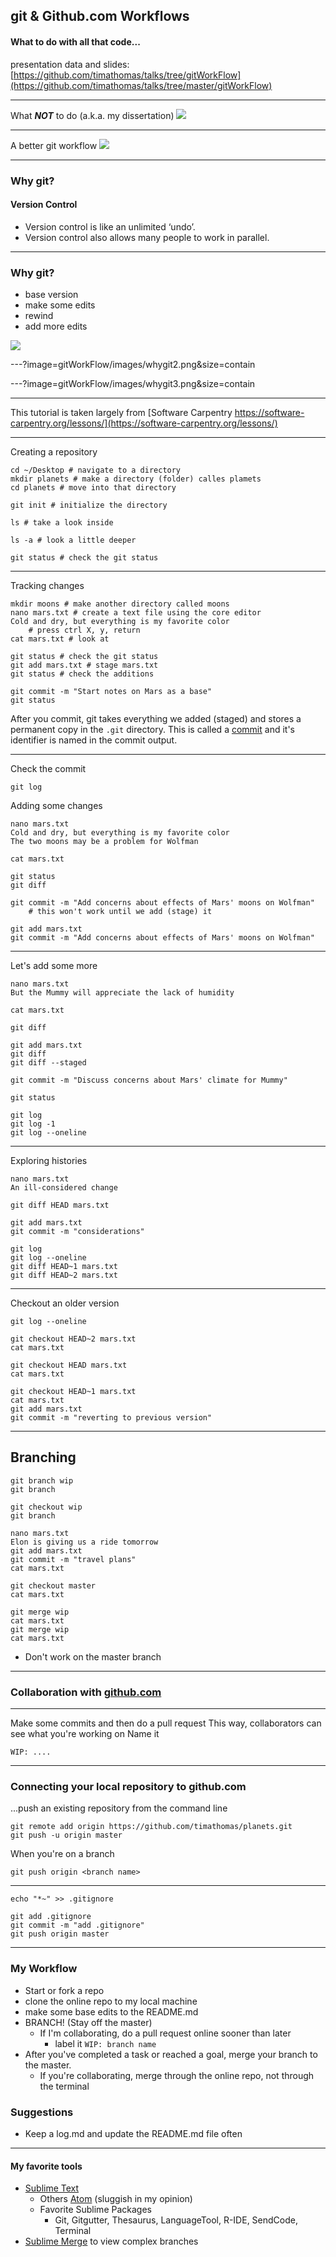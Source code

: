 ## git & Github.com Workflows

#### What to do with all that code...
presentation data and slides: 
[https://github.com/timathomas/talks/tree/gitWorkFlow](https://github.com/timathomas/talks/tree/master/gitWorkFlow)

---

What ___NOT___ to do (a.k.a. my dissertation)
![](gitWorkFlow/images/messy.png)

---
A better git workflow 
![](gitWorkFlow/images/bettergit.png)

--- 

### Why git? 
#### Version Control

* Version control is like an unlimited ‘undo’.
* Version control also allows many people to work in parallel.

--- 

### Why git? 

* base version
* make some edits
* rewind
* add more edits

![](gitWorkFlow/images/whygit1.png)

---?image=gitWorkFlow/images/whygit2.png&size=contain

---?image=gitWorkFlow/images/whygit3.png&size=contain

---

This tutorial is taken largely from [Software Carpentry https://software-carpentry.org/lessons/](https://software-carpentry.org/lessons/)

---

Creating a repository 

```
cd ~/Desktop # navigate to a directory
mkdir planets # make a directory (folder) calles plamets
cd planets # move into that directory

git init # initialize the directory

ls # take a look inside

ls -a # look a little deeper

git status # check the git status
```
---

Tracking changes 

```
mkdir moons # make another directory called moons
nano mars.txt # create a text file using the core editor
Cold and dry, but everything is my favorite color
    # press ctrl X, y, return
cat mars.txt # look at

git status # check the git status
git add mars.txt # stage mars.txt
git status # check the additions

git commit -m "Start notes on Mars as a base"
git status
```

After you commit, git takes everything we added (staged) and stores a permanent copy in the `.git` directory. This is called a [commit](http://swcarpentry.github.io/git-novice/reference#commit) and it's identifier is named in the commit output. 

--- 

Check the commit
```
git log
```

Adding some changes
```
nano mars.txt
Cold and dry, but everything is my favorite color
The two moons may be a problem for Wolfman

cat mars.txt

git status
git diff

git commit -m "Add concerns about effects of Mars' moons on Wolfman"
    # this won't work until we add (stage) it

git add mars.txt
git commit -m "Add concerns about effects of Mars' moons on Wolfman"
```

---

Let's add some more
```
nano mars.txt
But the Mummy will appreciate the lack of humidity

cat mars.txt

git diff

git add mars.txt
git diff
git diff --staged

git commit -m "Discuss concerns about Mars' climate for Mummy"

git status

git log
git log -1
git log --oneline
```

---

Exploring histories
```
nano mars.txt
An ill-considered change

git diff HEAD mars.txt

git add mars.txt
git commit -m "considerations"

git log
git log --oneline
git diff HEAD~1 mars.txt
git diff HEAD~2 mars.txt
```

---

Checkout an older version
```
git log --oneline

git checkout HEAD~2 mars.txt
cat mars.txt

git checkout HEAD mars.txt
cat mars.txt

git checkout HEAD~1 mars.txt
cat mars.txt
git add mars.txt
git commit -m "reverting to previous version"
```

---
## Branching
```
git branch wip
git branch

git checkout wip
git branch

nano mars.txt
Elon is giving us a ride tomorrow
git add mars.txt
git commit -m "travel plans"
cat mars.txt

git checkout master
cat mars.txt

git merge wip
cat mars.txt
git merge wip
cat mars.txt
```
* Don't work on the master branch

---

### Collaboration with [github.com](https://github.com)

---

Make some commits and then do a pull request 
This way, collaborators can see what you're working on 
Name it 
```
WIP: ....
```

---
### Connecting your local repository to github.com
...push an existing repository from the command line
```
git remote add origin https://github.com/timathomas/planets.git
git push -u origin master 
```

When you're on a branch
```
git push origin <branch name>
```

---

```
echo "*~" >> .gitignore

git add .gitignore
git commit -m "add .gitignore"
git push origin master 
```

---
### My Workflow
* Start or fork a repo
* clone the online repo to my local machine
* make some base edits to the README.md
* BRANCH! (Stay off the master)
    - If I'm collaborating, do a pull request online sooner than later
        + label it `WIP: branch name`
* After you've completed a task or reached a goal, merge your branch to the master.
    - If you're collaborating, merge through the online repo, not through the terminal

### Suggestions
* Keep a log.md and update the README.md file often

---

#### My favorite tools
* [Sublime Text](https://www.sublimetext.com)
    - Others [Atom](https://atom.io) (sluggish in my opinion)
    - Favorite Sublime Packages
        + Git, Gitgutter, Thesaurus, LanguageTool, R-IDE, SendCode, Terminal
* [Sublime Merge](https://www.sublimemerge.com) to view complex branches
